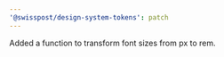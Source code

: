 ```yaml
---
'@swisspost/design-system-tokens': patch
---
```


Added a function to transform font sizes from px to rem.
